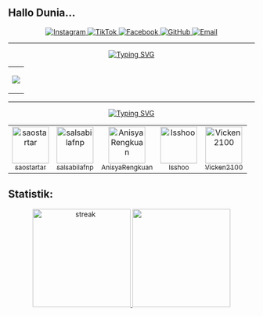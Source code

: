 ## Hallo Dunia...  
<!-- <h3 align="center"> 
  <img src="https://readme-typing-svg.demolab.com/?lines=Backend%20Developer;Frontend%20Developer;Mahasiswa%20De%20La%20Salle%20Manado;Coding%20Saja,%20Karena%20Nga%20So%20Deng%20Dia&center=true&width=700&height=45&color=3498db&vCenter=true&pause=1000&size=25" />
</h3> 
<h3 align="center">Hallooo, Saya <a href="https://github.com/Uriadutu">Uria Dutu</a></h3>  
<!--<h5 align="center">&darr;&darr;Jangan lupa follow&darr;&darr;</h5> -->
 <div align="center"> 
  <a href="https://www.instagram.com/uriiaaaa?igsh=MXBsM2xwNnQzd25oZw==">
    <img src="https://img.shields.io/badge/uriiaaaa-E4405F?style=for-the-badge&logo=instagram&logoColor=white" alt="Instagram">
  </a>
  <a href="https://www.tiktok.com/@uriadutu_">
    <img src="https://img.shields.io/badge/404 | NotFound-000000?style=for-the-badge&logo=tiktok&logoColor=white" alt="TikTok">
  </a>
  <a href="https://www.facebook.com/profile.php?id=100084841355759"> 
    <img src="https://img.shields.io/badge/Uria&nbsp;Dutu-1877F2?style=for-the-badge&logo=facebook&logoColor=white" alt="Facebook">
  </a>
  <a href="https://github.com/Uriadutu">
    <img src="https://img.shields.io/badge/Uriadutu-181717?style=for-the-badge&logo=github&logoColor=white" alt="GitHub">
  </a>
  <a href="mailto:balisoan03@example.com">
    <img src="https://img.shields.io/badge/Uria&nbsp;Dutu-D14836?style=for-the-badge&logo=gmail&logoColor=white" alt="Email">
  </a>
     
  
</div>
<hr>

<!-- ## L & T: -->
<div align="center">
   <a href="https://git.io/typing-svg"><img src="https://readme-typing-svg.herokuapp.com?font=Fira+Code&size=28&duration=7000&pause=1000&color=&center=true&vCenter=true&repeat=false&random=false&width=1000&lines=Skills%3A" alt="Typing SVG"/></a>

   <table>
   <tr>
     <td>
       <div align="center">
         
 <a href="https://github.com/Uriadutu"><img src="https://skillicons.dev/icons?i=vscode,github,unity,figma,vercel,postman,git,flask,mysql,firebase,python,js,cpp,express,opencv,prisma,tensorflow,c,cs,sequelize,bootstrap,html,css,nextjs,postgresql,arduino,nodejs,react,php,tailwind,laravel,typescript"> </a> 
       </div>
</td>
   </tr>
     
   </table>
   </div>
   <hr>
<div align="center">
      <a href="https://git.io/typing-svg"><img src="https://readme-typing-svg.herokuapp.com?font=Fira+Code&size=28&duration=7000&pause=1000&color=&center=true&vCenter=true&repeat=false&random=false&width=1000&lines=Pengikut+Teratas%3A" alt="Typing SVG"/></a>

<table>
  <tr>
    <td align="center">
      <a href="https://github.com/saostartar">
        <img src="https://avatars.githubusercontent.com/u/91102691?v=4" width="75px" alt="saostartar" />
        <br />
        <sub>saostartar</sub>
      </a>
    </td>
     <td align="center">
      <a href="https://github.com/salsabilafnp">
        <img src="https://avatars.githubusercontent.com/u/74697421?v=4" width="75px" alt="salsabilafnp" />
        <br />
        <sub>salsabilafnp</sub>
      </a>
    </td>
     <td align="center">
      <a href="https://github.com/AnisyaRengkuan">
        <img src="https://avatars.githubusercontent.com/u/124641832?v=4" width="75px" alt="AnisyaRengkuan" />
        <br />
        <sub>AnisyaRengkuan</sub>
      </a>
    </td>
     <td align="center">
      <a href="https://github.com/Isshoo">
        <img src="https://avatars.githubusercontent.com/u/132760985?v=4" width="75px" alt="Isshoo" />
        <br />
        <sub>Isshoo</sub>
      </a>
    </td>
     <td align="center">
      <a href="https://github.com/Vicken2100">
        <img src="https://avatars.githubusercontent.com/u/124517924?v=4" width="75px" alt="Vicken2100" />
        <br />
        <sub>Vicken2100</sub>
      </a>
    </td>
  </tr>
</table>
</div>

 ## Statistik:
<p align="center">
<!--   <img height="200px" src="https://github-readme-stats.vercel.app/api?username=Uriadutu&hide_border=true&show_icons=true&count_private=true&theme=tokyonight&bg_color=151515"> -->
  <a href="https://github.com/Uriadutu">      
    <img height="200px" title="stats" alt="streak" src="https://github-readme-streak-stats.herokuapp.com/?user=Uriadutu&theme=tokyonight&hide_border=true&stroke=f53b3b"/>
  </a>
<!--    <img height="180em" src="https://github-readme-stats-eight-theta.vercel.app/api?username=Uriadutu&show_icons=true&theme=algolia&include_all_commits=true&count_private=true"/> -->
   <img height="200px" src="https://github-readme-stats-davevad93s-projects.vercel.app/api/top-langs/?username=Uriadutu&layout=compact&langs_count=8&theme=tokyonight&hide_border=true&stroke=f53b3b"/>
<!--    <img height="200px" src="https://github-readme-stats.vercel.app/api/top-langs/?username=anuraghazra&layout=donut"/>
  
</p> 

